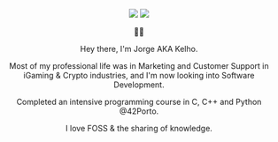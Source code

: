 <div class="Box-sc-g0xbh4-0 bJMeLZ js-snippet-clipboard-copy-unpositioned" align="center" dir="auto" data-hpc="true"><article class="markdown-body entry-content container-lg" itemprop="text">
	<p align="center" dir="auto">
	<a href="https://www.linkedin.com/in/jorgemtcosta/"><img src="https://img.shields.io/badge/LinkedIn-0077B5?style=for-the-badge&logo=linkedin&logoColor=white"/></a>
	<a href="https://mastodon.social/@kelho"><img src="https://img.shields.io/badge/Mastodon-6364FF?style=for-the-badge&logo=Mastodon&logoColor=white"/></a>
	</p>
<p dir="auto">
<p align="center" dir="auto">🧑‍💻</p>

Hey there, I'm Jorge AKA Kelho.

Most of my professional life was in Marketing and Customer Support in iGaming & Crypto industries, and I'm now looking into Software Development.

Completed an intensive programming course in C, C++ and Python @42Porto.

I love FOSS & the sharing of knowledge.

</p>
</div>
